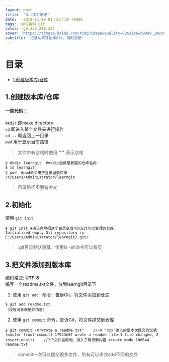 ```yaml
---
layout: post
title:  "Git学习笔记"
date:   2019-11-19 01：03：20 +0800
tags:  学习资料 Git
color: rgb(255,210,32)
cover: 'https://timgsa.baidu.com/timg?image&quality=80&size=b9999_10000&sec=1574701670&di=7cd8be97810023a7fbf386466191505e&imgtype=jpg&er=1&src=http%3A%2F%2Ftc.sinaimg.cn%2Fmaxwidth.800%2Ftc.service.weibo.com%2Fs5_51cto_com%2Fb9260ce2c11540a6304b74e5cd978305.jpg'
subtitle: '记录从零开始学Git，随时更新'
---
```

# 目录  
- [1.创建版本库/仓库](#1.创建版本库仓库)  

## 1.创建版本库/仓库  
#### 一些代码：  
  `mkdir` 即make directory  
  `cd`  即进入某个文件夹进行操作  
  `cd ..` 即返回上一目录   
 `pwd` 用于显示当前路径
> 文件中有空格时使用 **" "** 表示空格  
```
$ mkdir learngit  #mkdir后面是新建的仓库名称    
$ cd learngit               
$ pwd  #pwd命令用于显示当前目录       
/c/Users/Administrator/learngit 
```
> 目录路径不要有中文
  
## 2.初始化
使用 `git init` 
```
$ git init #用该命令把这个目录变成可以Git可以管理的仓库;
Initialized empty Git repository in C:/Users/Administrator/learngit/.git/ 
```
> .git目录默认隐藏，使用ls -ah命令可以看见
  
## 3.把文件添加到版本库
编码格式: **UTF-8**   
编写一个readme.txt文件，放到learngit目录下  

1. 使用 `git add ` 命令，告诉Git，将文件添加到仓库
```
$ git add readme.txt
（没有消息就是好消息)
```

2. 使用 ` git commit ` 命令，告诉Git，将文件提交到仓库
```
$ git commit -m"wrote a readme.txt"    //-m "xxx"输入的是本次提交的说明
[master (root-commit) 17923e0] wrote a readme file 1 file changed, 2 insertions(+)    //1个文件被改动、插入了两行新内容 create mode 100644 readme.txt 
```
> commit一次可以提交很多文件，所有可以多次add不同的文件
 
